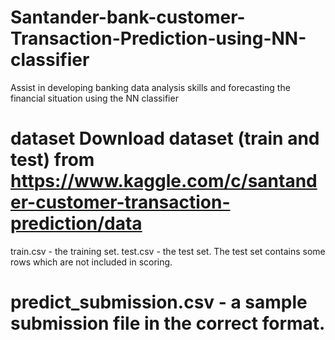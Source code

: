 # Santander-bank-customer-Transaction-Prediction-using-NN-classifier
Assist in developing banking data analysis skills and forecasting the financial situation using the NN classifier
# dataset Download dataset (train and test) from https://www.kaggle.com/c/santander-customer-transaction-prediction/data
train.csv - the training set.
test.csv - the test set. The test set contains some rows which are not included in scoring.

# predict_submission.csv - a sample submission file in the correct format.
